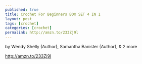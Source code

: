 ```yaml
---
published: true
title: Crochet For Beginners BOX SET 4 IN 1
layout: post
tags: [crochet]
categories: [crochet]
permalink: http://amzn.to/233Zj9l
---
```

by Wendy Shelly (Author), Samantha Banister (Author), & 2 more

http://amzn.to/233Zj9l

